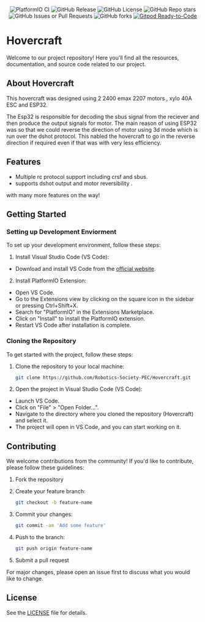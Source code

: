 <p align="center">
  <img src="https://github.com/Robotics-Society-PEC/Hovercraft/actions/workflows/build.yml/badge.svg" alt="PlatformIO CI">
  <img src="https://img.shields.io/github/v/release/Robotics-Society-PEC/Hovercraft" alt="GitHub Release">
  <img src="https://img.shields.io/github/license/Robotics-Society-PEC/Hovercraft" alt="GitHub License">
  <img src="https://img.shields.io/github/stars/Robotics-Society-PEC/Hovercraft?style=flat" alt="GitHub Repo stars">
  <img alt="GitHub Issues or Pull Requests" src="https://img.shields.io/github/issues/Robotics-Society-PEC/Hovercraft">
  <img alt="GitHub forks" src="https://img.shields.io/github/forks/Robotics-Society-PEC/Hovercraft?style=flat">
  <a href="https://gitpod.io/#https://github.com/Robotics-Society-PEC/Hovercraft.git"><img src="https://img.shields.io/badge/Gitpod-ready--to--code-blue?logo=gitpod" alt="Gitpod Ready-to-Code"></a>
</p>

# Hovercraft
Welcome to our project repository! Here you'll find all the resources, documentation, and source code related to our project.

## About Hovercraft

This hovercraft was designed using 2 2400 emax 2207 motors , xylo 40A ESC and ESP32.

The Esp32 is responsible for decoding the sbus signal from the reciever and then produce the output signals for motor. The main reason of using ESP32 was so that we could reverse the direction of motor using 3d mode which is run over the dshot protocol. This nabled the hovercraft to go in the reverse direction if required even if that was with very less efficiency.

## Features
- Multiple rc protocol support including crsf and sbus.
- supports dshot output and motor reversibility .

with many more features on the way!

## Getting Started

### Setting up Development Enviorment
To set up your development environment, follow these steps:

1. Install Visual Studio Code (VS Code):
- Download and install VS Code from the [official website](https://code.visualstudio.com/).

2. Install PlatformIO Extension:
- Open VS Code.
- Go to the Extensions view by clicking on the square icon in the sidebar or pressing Ctrl+Shift+X.
- Search for "PlatformIO" in the Extensions Marketplace.
- Click on "Install" to install the PlatformIO extension.
- Restart VS Code after installation is complete.


### Cloning the Repository
To get started with the project, follow these steps:

1. Clone the repository to your local machine:

    ```bash
    git clone https://github.com/Robotics-Society-PEC/Hovercraft.git
    ```
2. Open the project in Visual Studio Code (VS Code):

- Launch VS Code.
- Click on "File" > "Open Folder...".
- Navigate to the directory where you cloned the repository (Hovercraft) and select it.
- The project will open in VS Code, and you can start working on it.

## Contributing

We welcome contributions from the community! If you'd like to contribute, please follow these guidelines:

1. Fork the repository
2. Create your feature branch: 
    ```bash
    git checkout -b feature-name
    ```
3. Commit your changes:
    ```bash
    git commit -am 'Add some feature'
    ```

4. Push to the branch: 
    ``` bash
    git push origin feature-name
    ```
5. Submit a pull request

For major changes, please open an issue first to discuss what you would like to change.


## License
See the [LICENSE](LICENSE) file for details.
